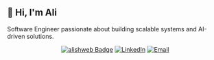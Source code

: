 ## 👋 Hi, I'm Ali

Software Engineer passionate about building scalable systems and AI-driven solutions.

<p align="center">
  <a href="https://alishweb.ir"><img src="https://img.shields.io/badge/alishweb-1E90FF?style=for-the-badge&logo=web&logoColor=white" alt="alishweb Badge"></a>
  <a href="www.linkedin.com/in/ali-shamshiri-9206ba276"><img src="https://img.shields.io/badge/LinkedIn-0077B5?style=for-the-badge&logo=linkedin&logoColor=white" alt="LinkedIn"></a>
  <a href="mailto:ali.shamshiri@iau.ir"><img src="https://img.shields.io/badge/Email-D14836?style=for-the-badge&logo=gmail&logoColor=white" alt="Email"></a>
</p>
